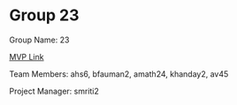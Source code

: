 # Group 23
Group Name: 23

[MVP Link](http://cs196.cs.illinois.edu)

Team Members: ahs6, bfauman2, amath24, khanday2, av45

Project Manager: smriti2
